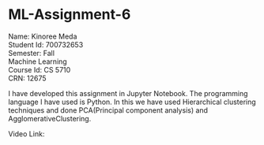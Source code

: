 # ML-Assignment-6

Name: Kinoree Meda  
Student Id: 700732653  
Semester: Fall  
Machine Learning  
Course Id: CS 5710  
CRN: 12675  

I have developed this assignment in Jupyter Notebook. The programming language I have used is Python. In this we have used Hierarchical clustering techniques and done PCA(Principal component analysis) and AgglomerativeClustering.

Video Link: 
